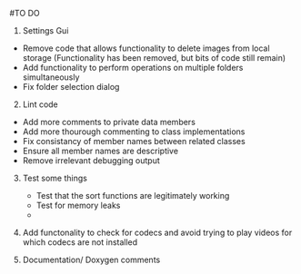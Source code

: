 #TO DO

1) Settings Gui
  - Remove code that allows
    functionality to delete
    images from local storage
    (Functionality has been removed,
    but bits of code still remain)
  - Add functionality to perform operations
    on multiple folders simultaneously
  - Fix folder selection dialog

2) Lint code
  - Add more comments to private data members
  - Add more thourough commenting to class
    implementations
  - Fix consistancy of member names between
    related classes
  - Ensure all member names are descriptive
  - Remove irrelevant debugging output
  
3) Test some things
   - Test that the sort functions are
     legitimately working
   - Test for memory leaks
   - 
4) Add functonality to check for codecs and
   avoid trying to play videos for which codecs
   are not installed

5) Documentation/ Doxygen comments


